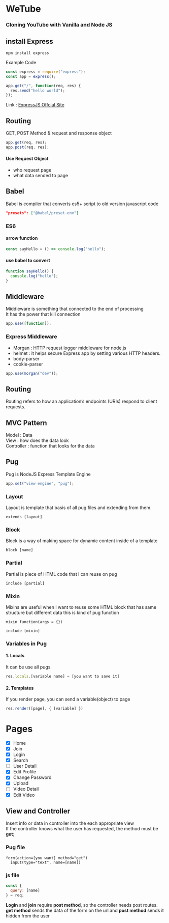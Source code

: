 # WeTube

### Cloning YouTube with Vanilla and Node JS

## install Express

```
npm install express
```

Example Code

```javascript
const express = require("express");
const app = express();

app.get("/", function(req, res) {
  res.send("hello world");
});
```

Link : [ExpressJS Offcial Site][expresslink]

[expresslink]: https://expressjs.com/ "To ExpressJS"

## Routing

GET, POST Method & request and response object

```javascript
app.get(req, res);
app.post(req, res);
```

#### Use Request Object

- who request page
- what data sended to page

## Babel

Babel is compiler that converts es5+ script to old version javascript code

```json
"presets": ["@babel/preset-env"]
```

### ES6

#### arrow function

```javascript
const sayHello = () => console.log("hello");
```

#### use babel to convert

```javascript
function sayHello() {
  console.log("hello");
}
```

## Middleware

Middleware is something that connected to the end of processing<br>
It has the power that kill connection

```javascript
app.use([function]);
```

### Express Middleware

- Morgan : HTTP request logger middleware for node.js
- helmet : it helps secure Express app by setting various HTTP headers.
- body-parser
- cookie-parser

```javascript
app.use(morgan("dev"));
```

## Routing

Routing refers to how an application’s endpoints (URIs) respond to client requests.

## MVC Pattern

Model : Data <br>
View : how does the data look <br>
Controller : function that looks for the data

## Pug

Pug is NodeJS Express Template Engine

```javascript
app.set("view engine", "pug");
```

### Layout

Layout is template that basis of all pug files and extending from them.

```pug
extends [layout]
```

### Block

Block is a way of making space for dynamic content inside of a template

```pug
block [name]
```

### Partial

Partial is piece of HTML code that i can reuse on pug

```pug
include [partial]
```

### Mixin

Mixins are useful when I want to reuse some HTML block that has same structure but different data
this is kind of pug function

```pug
mixin function(args = {})

include [mixin]
```

### Variables in Pug

#### 1. Locals

It can be use all pugs

```javascript
res.locals.[variable name] = [you want to save it]
```

#### 2. Templates

If you render page, you can send a variable(object) to page

```javascript
res.render([page], { [variable] })
```

# Pages

- [x] Home
- [x] Join
- [x] Login
- [x] Search
- [ ] User Detail
- [x] Edit Profile
- [x] Change Password
- [x] Upload
- [ ] Video Detail
- [x] Edit Video

## View and Controller

Insert info or data in controller into the each appropriate view  
If the controller knows what the user has requested, the method must be **get**;

### Pug file

```pug
form(action=[you want] method="get")
  input(type="text", name=[name])
```

### js file

```javascript
const {
  query: [name]
} = req;
```

**Login** and **join** require **post method**, so the controller needs post routes.
**get method** sends the data of the form on the url and **post method** sends it hidden from the user
